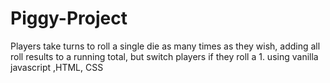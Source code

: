 # Piggy-Project
Players take turns to roll a single die as many times as they wish, adding all roll results to a running total, but switch players  if they roll a 1.
using vanilla javascript ,HTML, CSS
